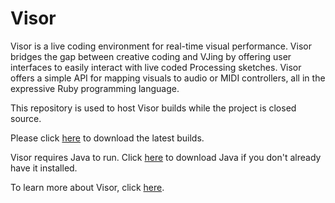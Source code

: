 # Visor

Visor is a live coding environment for real-time visual performance. Visor bridges the gap between creative coding and VJing by offering user interfaces to easily interact with live coded Processing sketches. Visor offers a simple API for mapping visuals to audio or MIDI controllers, all in the expressive Ruby programming language.

This repository is used to host Visor builds while the project is closed source.

Please click [here](https://github.com/Visor-Live/visor-builds/releases) to download the latest builds.

Visor requires Java to run. Click [here](https://www.java.com/en/download/) to download Java if you don't already have it installed.

To learn more about Visor, click [here](https://visor-live.github.io/).
